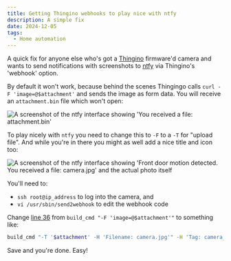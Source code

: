 ```yaml
---
title: Getting Thingino webhooks to play nice with ntfy
description: A simple fix
date: 2024-12-05
tags:
  - Home automation
---
```


A quick fix for anyone else who's got a [Thingino](https://thingino.com/) firmware'd camera and wants to send notifications with screenshots to [ntfy](https://ntfy.sh/) via Thingino's 'webhook' option.

By default it won't work, because behind the scenes Thingingo calls `curl -F 'image=@$attachment'` and sends the image as form data. You will receive an `attachment.bin` file which won't open:

![A screenshot of the ntfy interface showing 'You received a file: attachment.bin'](/blog/img/2024-12-05-ntfy-screenshot-failure.png)

To play nicely with `ntfy` you need to change this to `-F` to a `-T` for "upload file". And while you're in there you might as well add a nice title and icon too:

![A screenshot of the ntfy interface showing 'Front door motion detected. You received a file: camera.jpg' and the actual photo itself](/blog/img/2024-12-05-ntfy-screenshot-success.png)

You'll need to:

- `ssh root@ip_address` to log into the camera, and
- `vi /usr/sbin/send2webhook` to edit the webhook code

Change [line 36](https://github.com/themactep/thingino-firmware/blob/master/overlay/lower/usr/sbin/send2webhook#L36) from `build_cmd "-F 'image=@$attachment'"` to something like:

```bash
build_cmd "-T '$attachment' -H 'Filename: camera.jpg'" -H 'Tag: camera_flash' -H 'Title: Front door motion detected'
```

Save and you're done. Easy!
